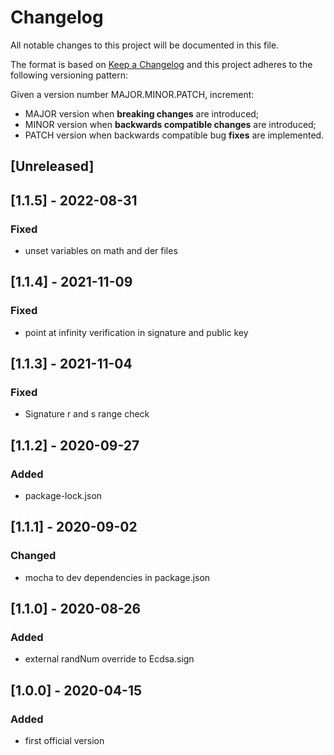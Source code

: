 # Changelog

All notable changes to this project will be documented in this file.

The format is based on [Keep a Changelog](https://keepachangelog.com/en/1.0.0/)
and this project adheres to the following versioning pattern:

Given a version number MAJOR.MINOR.PATCH, increment:

- MAJOR version when **breaking changes** are introduced;
- MINOR version when **backwards compatible changes** are introduced;
- PATCH version when backwards compatible bug **fixes** are implemented.


## [Unreleased]

## [1.1.5] - 2022-08-31
### Fixed
- unset variables on math and der files

## [1.1.4] - 2021-11-09
### Fixed
- point at infinity verification in signature and public key

## [1.1.3] - 2021-11-04
### Fixed
- Signature r and s range check

## [1.1.2] - 2020-09-27
### Added
- package-lock.json

## [1.1.1] - 2020-09-02
### Changed
- mocha to dev dependencies in package.json

## [1.1.0] - 2020-08-26
### Added
- external randNum override to Ecdsa.sign

## [1.0.0] - 2020-04-15
### Added
- first official version